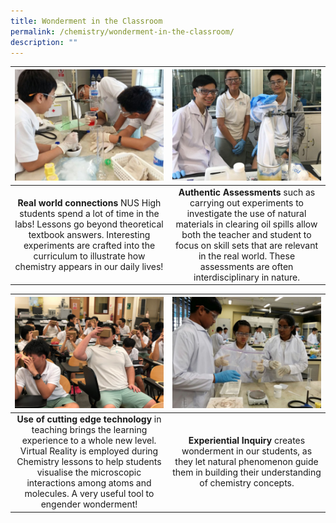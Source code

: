 ```yaml
---
title: Wonderment in the Classroom
permalink: /chemistry/wonderment-in-the-classroom/
description: ""
---
```

<table>
	<thead>
		<tr>
			<th style="width: 49%; align: center">
					<img src="/images/Chemistry/chemphotow1.jpg" style="max-height:100%; max-width:100%">
			</th>
			<th style="width: 49%; align: center">
					<img src="/images/Chemistry/chemphotow2.jpg" style="max-height:100%; max-width:100%">
			</th>
		</tr>
	</thead>
	<tbody>
		<tr>
			<td style="text-align:center"> 
				<b>Real world connections</b>&nbsp;NUS High students spend a lot of time in the labs! Lessons go beyond theoretical textbook answers. Interesting experiments are crafted into the curriculum to illustrate how chemistry appears in our daily lives!
			</td>
			<td style="text-align:center">
				<b>Authentic Assessments</b>&nbsp;such as carrying out experiments to investigate the use of natural materials in clearing oil spills allow both the teacher and student to focus on skill sets that are relevant in the real world. These assessments are often interdisciplinary in nature.
			</td>
		</tr>
	</tbody>
</table>

<table>
	<thead>
		<tr>
			<th style="width: 49%; align: center">
					<img src="/images/Chemistry/chemphotow3.jpg" style="max-height:100%; max-width:100%">
			</th>
			<th style="width: 49%; align: center">
					<img src="/images/Chemistry/chemphotow4.jpg" style="max-height:100%; max-width:100%">
			</th>
		</tr>
	</thead>
	<tbody>
		<tr>
			<td style="text-align:center"> 
				<b>Use of cutting edge technology</b>&nbsp;in teaching brings the learning experience to a whole new level. Virtual Reality is employed during Chemistry lessons to help students visualise the microscopic interactions among atoms and molecules. A very useful tool to engender wonderment!
			</td>
			<td style="text-align:center">
				<b>Experiential Inquiry</b>&nbsp;creates wonderment in our students, as they let natural phenomenon guide them in building their understanding of chemistry concepts.
			</td>
		</tr>
	</tbody>
</table>
